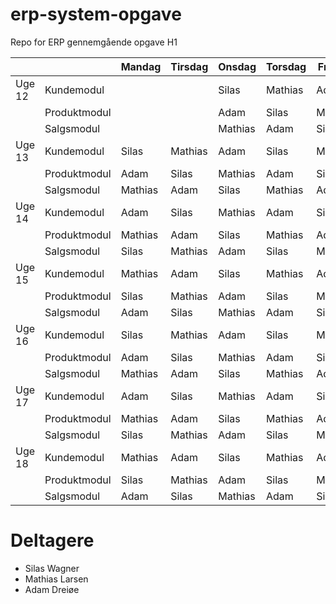 # erp-system-opgave
Repo for ERP gennemgående opgave H1


|        |              | Mandag  | Tirsdag | Onsdag  | Torsdag | Fredag  |
|--------|--------------|---------|---------|---------|---------|---------|
| Uge 12 | Kundemodul   |         |         | Silas   | Mathias | Adam    |
|        | Produktmodul |         |         | Adam    | Silas   | Mathias |
|        | Salgsmodul   |         |         | Mathias | Adam    | Silas   |
| Uge 13 | Kundemodul   | Silas   | Mathias | Adam    | Silas   | Mathias |
|        | Produktmodul | Adam    | Silas   | Mathias | Adam    | Silas   |
|        | Salgsmodul   | Mathias | Adam    | Silas   | Mathias | Adam    |
| Uge 14 | Kundemodul   | Adam    | Silas   | Mathias | Adam    | Silas   |
|        | Produktmodul | Mathias | Adam    | Silas   | Mathias | Adam    |
|        | Salgsmodul   | Silas   | Mathias | Adam    | Silas   | Mathias |
| Uge 15 | Kundemodul   | Mathias | Adam    | Silas   | Mathias | Adam    |
|        | Produktmodul | Silas   | Mathias | Adam    | Silas   | Mathias |
|        | Salgsmodul   | Adam    | Silas   | Mathias | Adam    | Silas   |
| Uge 16 | Kundemodul   | Silas   | Mathias | Adam    | Silas   | Mathias |
|        | Produktmodul | Adam    | Silas   | Mathias | Adam    | Silas   |
|        | Salgsmodul   | Mathias | Adam    | Silas   | Mathias | Adam    |
| Uge 17 | Kundemodul   | Adam    | Silas   | Mathias | Adam    | Silas   |
|        | Produktmodul | Mathias | Adam    | Silas   | Mathias | Adam    |
|        | Salgsmodul   | Silas   | Mathias | Adam    | Silas   | Mathias |
| Uge 18 | Kundemodul   | Mathias | Adam    | Silas   | Mathias | Adam    |
|        | Produktmodul | Silas   | Mathias | Adam    | Silas   | Mathias |
|        | Salgsmodul   | Adam    | Silas   | Mathias | Adam    | Silas   |


# Deltagere
 - Silas Wagner
 - Mathias Larsen
 - Adam Dreiøe